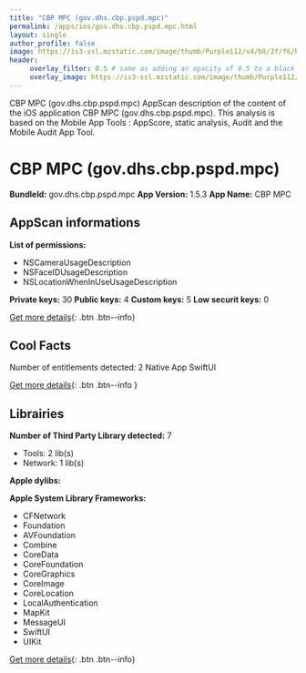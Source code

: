 ```yaml
---
title: "CBP MPC (gov.dhs.cbp.pspd.mpc)"
permalink: /apps/ios/gov.dhs.cbp.pspd.mpc.html
layout: single
author_profile: false
image: https://is3-ssl.mzstatic.com/image/thumb/Purple112/v4/b8/2f/f6/b82ff626-16d2-4756-0109-bedfbc616314/AppIcon-0-1x_U007emarketing-0-0-0-7-0-0-85-220.png/512x512bb.jpg
header: 
     overlay_filter: 0.5 # same as adding an opacity of 0.5 to a black background
     overlay_image: https://is3-ssl.mzstatic.com/image/thumb/Purple112/v4/b8/2f/f6/b82ff626-16d2-4756-0109-bedfbc616314/AppIcon-0-1x_U007emarketing-0-0-0-7-0-0-85-220.png/512x512bb.jpg
---
```

CBP MPC (gov.dhs.cbp.pspd.mpc) AppScan description of the content of the iOS application CBP MPC (gov.dhs.cbp.pspd.mpc). This analysis is based on the Mobile App Tools : AppScore, static analysis, Audit and the Mobile Audit App Tool.

# CBP MPC (gov.dhs.cbp.pspd.mpc)

**BundleId:** gov.dhs.cbp.pspd.mpc
**App Version:** 1.5.3
**App Name:** CBP MPC


## AppScan informations 

**List of permissions:** 
- NSCameraUsageDescription
- NSFaceIDUsageDescription
- NSLocationWhenInUseUsageDescription
  
  
**Private keys:** 30
**Public keys:** 4
**Custom keys:** 5
**Low securit keys:** 0
  
[Get more details](/pricing.html){: .btn .btn--info}

## Cool Facts

Number of entitlements detected: 2
Native App
SwiftUI
  
[Get more details](/pricing.html){: .btn .btn--info }

## Librairies 
**Number of Third Party Library detected:** 7
- Tools: 2 lib(s)
- Network: 1 lib(s)


**Apple dylibs:**


**Apple System Library Frameworks:**
- CFNetwork
- Foundation
- AVFoundation
- Combine
- CoreData
- CoreFoundation
- CoreGraphics
- CoreImage
- CoreLocation
- LocalAuthentication
- MapKit
- MessageUI
- SwiftUI
- UIKit


  
[Get more details](/pricing.html){: .btn .btn--info}

